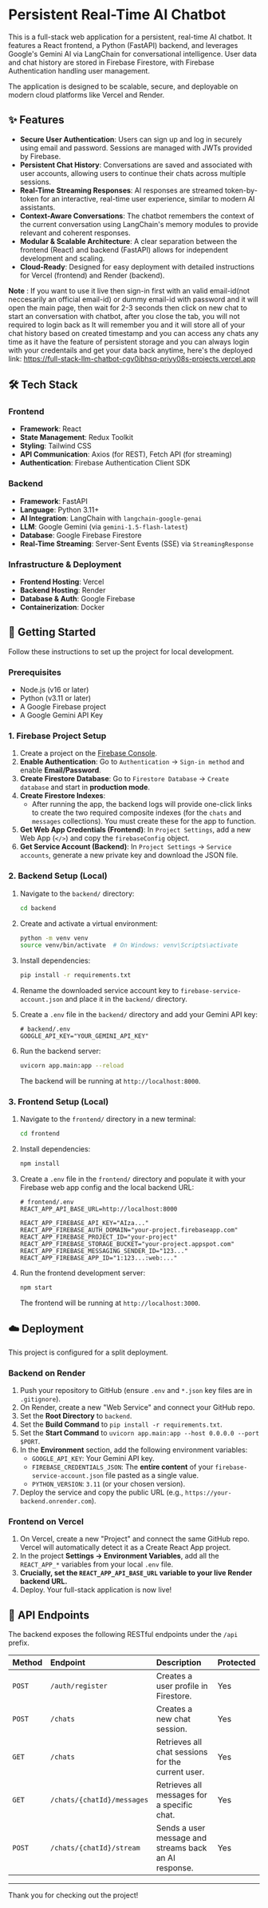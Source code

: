# Persistent Real-Time AI Chatbot

This is a full-stack web application for a persistent, real-time AI chatbot. It features a React frontend, a Python (FastAPI) backend, and leverages Google's Gemini AI via LangChain for conversational intelligence. User data and chat history are stored in Firebase Firestore, with Firebase Authentication handling user management.

The application is designed to be scalable, secure, and deployable on modern cloud platforms like Vercel and Render.

 
<!-- Replace with a real screenshot URL of your deployed app -->

## ✨ Features

-   **Secure User Authentication**: Users can sign up and log in securely using email and password. Sessions are managed with JWTs provided by Firebase.
-   **Persistent Chat History**: Conversations are saved and associated with user accounts, allowing users to continue their chats across multiple sessions.
-   **Real-Time Streaming Responses**: AI responses are streamed token-by-token for an interactive, real-time user experience, similar to modern AI assistants.
-   **Context-Aware Conversations**: The chatbot remembers the context of the current conversation using LangChain's memory modules to provide relevant and coherent responses.
-   **Modular & Scalable Architecture**: A clear separation between the frontend (React) and backend (FastAPI) allows for independent development and scaling.
-   **Cloud-Ready**: Designed for easy deployment with detailed instructions for Vercel (frontend) and Render (backend).

**Note** : If you want to use it live then sign-in first with an valid email-id(not neccesarily an official email-id) or dummy email-id with password and it will open the main page, then wait for 2-3 seconds then click on new chat to start an conversation with chatbot, after you close the tab, you will not required to login back as It will remember you and it will store all of your chat history based on created timestamp and you can access any chats any time as it have the feature of persistent storage and you can always login with your credentails and get your data back anytime, here's the deployed link:
https://full-stack-llm-chatbot-cgv0jbhsq-priyy08s-projects.vercel.app


## 🛠️ Tech Stack

### Frontend

-   **Framework**: React
-   **State Management**: Redux Toolkit
-   **Styling**: Tailwind CSS
-   **API Communication**: Axios (for REST), Fetch API (for streaming)
-   **Authentication**: Firebase Authentication Client SDK

### Backend

-   **Framework**: FastAPI
-   **Language**: Python 3.11+
-   **AI Integration**: LangChain with `langchain-google-genai`
-   **LLM**: Google Gemini (via `gemini-1.5-flash-latest`)
-   **Database**: Google Firebase Firestore
-   **Real-Time Streaming**: Server-Sent Events (SSE) via `StreamingResponse`

### Infrastructure & Deployment

-   **Frontend Hosting**: Vercel
-   **Backend Hosting**: Render
-   **Database & Auth**: Google Firebase
-   **Containerization**: Docker

## 🚀 Getting Started

Follow these instructions to set up the project for local development.

### Prerequisites

-   Node.js (v16 or later)
-   Python (v3.11 or later)
-   A Google Firebase project
-   A Google Gemini API Key

### 1. Firebase Project Setup

1.  Create a project on the [Firebase Console](https://console.firebase.google.com/).
2.  **Enable Authentication**: Go to `Authentication` -> `Sign-in method` and enable **Email/Password**.
3.  **Create Firestore Database**: Go to `Firestore Database` -> `Create database` and start in **production mode**.
4.  **Create Firestore Indexes**:
    -   After running the app, the backend logs will provide one-click links to create the two required composite indexes (for the `chats` and `messages` collections). You must create these for the app to function.
5.  **Get Web App Credentials (Frontend)**: In `Project Settings`, add a new Web App (`</>`) and copy the `firebaseConfig` object.
6.  **Get Service Account (Backend)**: In `Project Settings` -> `Service accounts`, generate a new private key and download the JSON file.

### 2. Backend Setup (Local)

1.  Navigate to the `backend/` directory:
    ```bash
    cd backend
    ```

2.  Create and activate a virtual environment:
    ```bash
    python -m venv venv
    source venv/bin/activate  # On Windows: venv\Scripts\activate
    ```

3.  Install dependencies:
    ```bash
    pip install -r requirements.txt
    ```

4.  Rename the downloaded service account key to `firebase-service-account.json` and place it in the `backend/` directory.

5.  Create a `.env` file in the `backend/` directory and add your Gemini API key:
    ```env
    # backend/.env
    GOOGLE_API_KEY="YOUR_GEMINI_API_KEY"
    ```

6.  Run the backend server:
    ```bash
    uvicorn app.main:app --reload
    ```
    The backend will be running at `http://localhost:8000`.

### 3. Frontend Setup (Local)

1.  Navigate to the `frontend/` directory in a new terminal:
    ```bash
    cd frontend
    ```

2.  Install dependencies:
    ```bash
    npm install
    ```

3.  Create a `.env` file in the `frontend/` directory and populate it with your Firebase web app config and the local backend URL:
    ```env
    # frontend/.env
    REACT_APP_API_BASE_URL=http://localhost:8000

    REACT_APP_FIREBASE_API_KEY="AIza..."
    REACT_APP_FIREBASE_AUTH_DOMAIN="your-project.firebaseapp.com"
    REACT_APP_FIREBASE_PROJECT_ID="your-project"
    REACT_APP_FIREBASE_STORAGE_BUCKET="your-project.appspot.com"
    REACT_APP_FIREBASE_MESSAGING_SENDER_ID="123..."
    REACT_APP_FIREBASE_APP_ID="1:123...:web:..."
    ```

4.  Run the frontend development server:
    ```bash
    npm start
    ```
    The frontend will be running at `http://localhost:3000`.

## ☁️ Deployment

This project is configured for a split deployment.

### Backend on Render

1.  Push your repository to GitHub (ensure `.env` and `*.json` key files are in `.gitignore`).
2.  On Render, create a new "Web Service" and connect your GitHub repo.
3.  Set the **Root Directory** to `backend`.
4.  Set the **Build Command** to `pip install -r requirements.txt`.
5.  Set the **Start Command** to `uvicorn app.main:app --host 0.0.0.0 --port $PORT`.
6.  In the **Environment** section, add the following environment variables:
    -   `GOOGLE_API_KEY`: Your Gemini API key.
    -   `FIREBASE_CREDENTIALS_JSON`: The **entire content** of your `firebase-service-account.json` file pasted as a single value.
    -   `PYTHON_VERSION`: `3.11` (or your chosen version).
7.  Deploy the service and copy the public URL (e.g., `https://your-backend.onrender.com`).

### Frontend on Vercel

1.  On Vercel, create a new "Project" and connect the same GitHub repo. Vercel will automatically detect it as a Create React App project.
2.  In the project **Settings -> Environment Variables**, add all the `REACT_APP_*` variables from your local `.env` file.
3.  **Crucially, set the `REACT_APP_API_BASE_URL` variable to your live Render backend URL.**
4.  Deploy. Your full-stack application is now live!

## 📝 API Endpoints

The backend exposes the following RESTful endpoints under the `/api` prefix.

| Method | Endpoint                            | Description                                        | Protected |
| :----- | :---------------------------------- | :------------------------------------------------- | :-------- |
| `POST` | `/auth/register`                    | Creates a user profile in Firestore.               | Yes       |
| `POST` | `/chats`                            | Creates a new chat session.                        | Yes       |
| `GET`  | `/chats`                            | Retrieves all chat sessions for the current user.  | Yes       |
| `GET`  | `/chats/{chatId}/messages`          | Retrieves all messages for a specific chat.        | Yes       |
| `POST` | `/chats/{chatId}/stream`            | Sends a user message and streams back an AI response. | Yes       |

---

Thank you for checking out the project!


